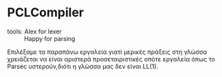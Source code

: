 # PCLCompiler

tools: Alex for lexer  
&nbsp;&nbsp;&nbsp;&nbsp;&nbsp;&nbsp;&nbsp;&nbsp;&nbsp;&nbsp;Happy for parsing

Επιλέξαμε τα παραπάνω εργαλεία γιατί μερικές πράξεις στη γλώσσα χρειάζεται να είναι αριστερά προσεταιριστικές οπότε εργαλεία όπως το Parsec υστερούν,διότι η γλώσσα μας δεν είναι LL(1).
